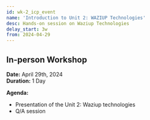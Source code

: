 ```yaml
---
id: wk-2_icp_event
name: 'Introduction to Unit 2: WAZIUP Technologies'
desc: Hands-on session on Waziup Technologies
delay_start: 3w
from: 2024-04-29
---
```


## In-person Workshop

**Date:** April 29th, 2024  
**Duration:**  1 Day

**Agenda:**
- Presentation of the Unit 2: Waziup technologies
- Q/A session




